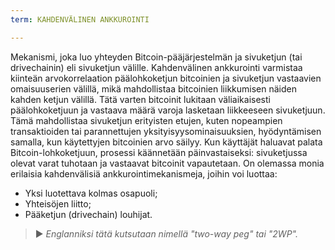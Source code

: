 ```yaml
---
term: KAHDENVÄLINEN ANKKUROINTI

---
```

Mekanismi, joka luo yhteyden Bitcoin-pääjärjestelmän ja sivuketjun (tai drivechainin) eli sivuketjun välille. Kahdenvälinen ankkurointi varmistaa kiinteän arvokorrelaation päälohkoketjun bitcoinien ja sivuketjun vastaavien omaisuuserien välillä, mikä mahdollistaa bitcoinien liikkumisen näiden kahden ketjun välillä. Tätä varten bitcoinit lukitaan väliaikaisesti päälohkoketjuun ja vastaava määrä varoja lasketaan liikkeeseen sivuketjuun. Tämä mahdollistaa sivuketjun erityisten etujen, kuten nopeampien transaktioiden tai parannettujen yksityisyysominaisuuksien, hyödyntämisen samalla, kun käytettyjen bitcoinien arvo säilyy. Kun käyttäjät haluavat palata Bitcoin-lohkoketjuun, prosessi käännetään päinvastaiseksi: sivuketjussa olevat varat tuhotaan ja vastaavat bitcoinit vapautetaan. On olemassa monia erilaisia kahdenvälisiä ankkurointimekanismeja, joihin voi luottaa:


- Yksi luotettava kolmas osapuoli;
- Yhteisöjen liitto;
- Pääketjun (drivechain) louhijat.

> ► *Englanniksi tätä kutsutaan nimellä "two-way peg" tai "2WP".*